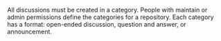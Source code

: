 All discussions must be created in a category. People with maintain or admin permissions define the categories for a repository. Each category has a format: open-ended discussion, question and answer, or announcement.
